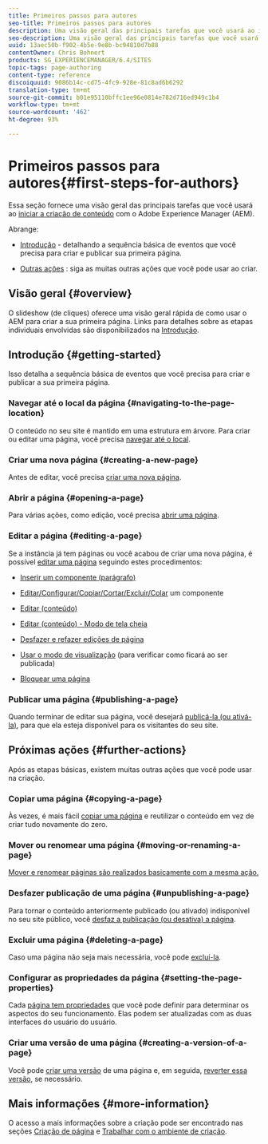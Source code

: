 ```yaml
---
title: Primeiros passos para autores
seo-title: Primeiros passos para autores
description: Uma visão geral das principais tarefas que você usará ao iniciar a criação de conteúdo com o AEM
seo-description: Uma visão geral das principais tarefas que você usará ao iniciar a criação de conteúdo com o AEM
uuid: 13aec50b-f902-4b5e-9e8b-bc94810d7b88
contentOwner: Chris Bohnert
products: SG_EXPERIENCEMANAGER/6.4/SITES
topic-tags: page-authoring
content-type: reference
discoiquuid: 9086b14c-cd75-4fc9-928e-81c8ad6b6292
translation-type: tm+mt
source-git-commit: b01e95110bffc1ee96e0814e782d716ed949c1b4
workflow-type: tm+mt
source-wordcount: '462'
ht-degree: 93%

---
```



# Primeiros passos para autores{#first-steps-for-authors}

Essa seção fornece uma visão geral das principais tarefas que você usará ao [iniciar a criação de conteúdo](/help/sites-authoring/author.md#concept-of-authoring-and-publishing) com o Adobe Experience Manager (AEM).

Abrange:

* [Introdução](#getting-started)  - detalhando a sequência básica de eventos que você precisa para criar e publicar sua primeira página.

* [Outras ações](#further-actions) : siga as muitas outras ações que você pode usar ao criar.

## Visão geral {#overview}

O slideshow (de cliques) oferece uma visão geral rápida de como usar o AEM para criar a sua primeira página. Links para detalhes sobre as etapas individuais envolvidas são disponibilizados na [Introdução](#getting-started).

## Introdução {#getting-started}

Isso detalha a sequência básica de eventos que você precisa para criar e publicar a sua primeira página.

### Navegar até o local da página {#navigating-to-the-page-location}

O conteúdo no seu site é mantido em uma estrutura em árvore. Para criar ou editar uma página, você precisa [navegar até o local](/help/sites-authoring/basic-handling.md#viewing-and-selecting-resources).

### Criar uma nova página {#creating-a-new-page}

Antes de editar, você precisa [criar uma nova página](/help/sites-authoring/managing-pages.md#creating-a-new-page).

### Abrir a página {#opening-a-page}

Para várias ações, como edição, você precisa [abrir uma página](/help/sites-authoring/managing-pages.md#opening-a-page-for-editing).

### Editar a página  {#editing-a-page}

Se a instância já tem páginas ou você acabou de criar uma nova página, é possível [editar uma página](/help/sites-authoring/editing-content.md) seguindo estes procedimentos:

* [Inserir um componente (parágrafo)](/help/sites-authoring/editing-content.md#inserting-a-component)
* [Editar/Configurar/Copiar/Cortar/Excluir/Colar](/help/sites-authoring/editing-content.md#edit-configure-copy-cut-delete-paste) um componente
* [Editar (conteúdo)](/help/sites-authoring/editing-content.md#edit-content)
* [Editar (conteúdo) - Modo de tela cheia](/help/sites-authoring/editing-content.md#edit-content-full-screen-mode)

* [Desfazer e refazer edições de página](/help/sites-authoring/editing-content.md#undoing-and-redoing-page-edits)
* [Usar o modo de visualização](/help/sites-authoring/editing-content.md#preview-mode) (para verificar como ficará ao ser publicada)
* [Bloquear uma página](/help/sites-authoring/editing-content.md#locking-a-page)

### Publicar uma página  {#publishing-a-page}

Quando terminar de editar sua página, você desejará [publicá-la (ou ativá-la)](/help/sites-authoring/publishing-pages.md), para que ela esteja disponível para os visitantes do seu site.

## Próximas ações  {#further-actions}

Após as etapas básicas, existem muitas outras ações que você pode usar na criação.

### Copiar uma página {#copying-a-page}

Às vezes, é mais fácil [copiar uma página](/help/sites-authoring/managing-pages.md#copying-and-pasting-a-page) e reutilizar o conteúdo em vez de criar tudo novamente do zero.

### Mover ou renomear uma página {#moving-or-renaming-a-page}

[Mover e renomear páginas são realizados basicamente com a mesma ação.](/help/sites-authoring/managing-pages.md#moving-or-renaming-a-page)

### Desfazer publicação de uma página  {#unpublishing-a-page}

Para tornar o conteúdo anteriormente publicado (ou ativado) indisponível no seu site público, você [desfaz a publicação (ou desativa) a página](/help/sites-authoring/publishing-pages.md).

### Excluir uma página {#deleting-a-page}

Caso uma página não seja mais necessária, você pode [excluí-la](/help/sites-authoring/managing-pages.md#deleting-a-page).

### Configurar as propriedades da página  {#setting-the-page-properties}

Cada [página tem propriedades](/help/sites-authoring/editing-page-properties.md) que você pode definir para determinar os aspectos do seu funcionamento. Elas podem ser atualizadas com as duas interfaces do usuário do usuário.

### Criar uma versão de uma página  {#creating-a-version-of-a-page}

Você pode [criar uma versão](/help/sites-authoring/working-with-page-versions.md#creating-a-new-version) de uma página e, em seguida, [reverter essa versão](/help/sites-authoring/working-with-page-versions.md#reverting-to-a-page-version), se necessário.

## Mais informações  {#more-information}

O acesso a mais informações sobre a criação pode ser encontrado nas seções [Criação de página](/help/sites-authoring/author-environment-tools.md) e [Trabalhar com o ambiente de criação](/help/sites-authoring/home.md).
